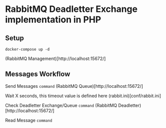 # RabbitMQ Deadletter Exchange implementation in PHP

## Setup

`docker-compose up -d`

(RabbitMQ Management)[http://localhost:15672/]

## Messages Workflow

Send Messages
`command`
(RabbitMQ Queue)[http://localhost:15672/]

Wait X seconds, this timeout value is defined here (rabbit.ini)[conf/rabbit.ini]

Check Deadletter Exchange/Queue
`command`
(RabbitMQ Deadletter)[http://localhost:15672/]

Read Message
`command`

